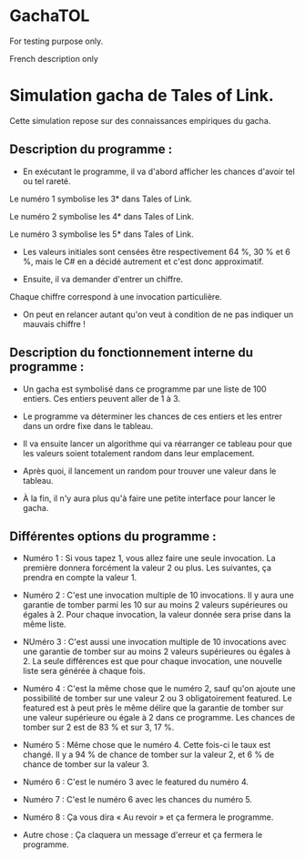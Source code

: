 # GachaTOL
For testing purpose only.


French description only


<h1>Simulation gacha de Tales of Link.</h1>

Cette simulation repose sur des connaissances empiriques du gacha.


<h2>Description du programme :</h2>


* En exécutant le programme, il va d'abord afficher les chances d'avoir tel ou tel rareté.

Le numéro 1 symbolise les 3* dans Tales of Link.

Le numéro 2 symbolise les 4* dans Tales of Link.

Le numéro 3 symbolise les 5* dans Tales of Link.

* Les valeurs initiales sont censées être respectivement 64 %, 30 % et 6 %, mais le C# en a décidé autrement et c'est donc approximatif.

* Ensuite, il va demander d'entrer un chiffre.

Chaque chiffre correspond à une invocation particulière.

* On peut en relancer autant qu'on veut à condition de ne pas indiquer un mauvais chiffre !


<h2>Description du fonctionnement interne du programme :</h2>


* Un gacha est symbolisé dans ce programme par une liste de 100 entiers. Ces entiers peuvent aller de 1 à 3.

* Le programme va déterminer les chances de ces entiers et les entrer dans un ordre fixe dans le tableau.

* Il va ensuite lancer un algorithme qui va réarranger ce tableau pour que les valeurs soient totalement random dans leur emplacement.

* Après quoi, il lancement un random pour trouver une valeur dans le tableau.

* À la fin, il n'y aura plus qu'à faire une petite interface pour lancer le gacha.

<h2>Différentes options du programme :</h2>

* Numéro 1 : Si vous tapez 1, vous allez faire une seule invocation. La première donnera forcément la valeur 2 ou plus. Les suivantes, ça prendra en compte la valeur 1.

* Numéro 2 : C'est une invocation multiple de 10 invocations.  Il y aura une garantie de tomber parmi les 10 sur au moins 2 valeurs supérieures ou égales à 2. Pour chaque invocation, la valeur donnée sera prise dans la même liste.

* NUméro 3 : C'est aussi une invocation multiple de 10 invocations avec une garantie de tomber sur au moins 2 valeurs supérieures ou égales à 2.  La seule différences est que pour chaque invocation, une nouvelle liste sera générée à chaque fois.

* Numéro 4 : C'est la même chose que le numéro 2, sauf qu'on ajoute une possibilité de tomber sur une valeur 2 ou 3 obligatoirement featured. Le featured est à peut près le même délire que la garantie de tomber sur une valeur supérieure ou égale à 2 dans ce programme. Les chances de tomber sur 2 est de 83 % et sur 3, 17 %.

* Numéro 5  : Même chose que le numéro 4. Cette fois-ci le taux est changé. Il y a 94 % de chance de tomber sur la valeur 2, et 6 % de chance de tomber sur la valeur 3.

* Numéro 6  : C'est le numéro 3 avec le featured du numéro 4.

* Numéro 7 : C'est le numéro 6 avec les chances du numéro 5.

* Numéro 8  : Ça vous dira « Au revoir » et ça fermera le programme.

*  Autre chose : Ça claquera un message d'erreur  et ça fermera le programme.

